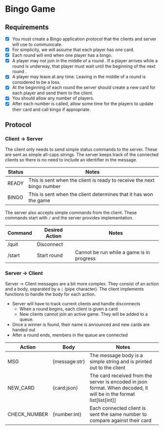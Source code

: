 # Bingo Game

## Requirements

- [x]  You must create a Bingo application protocol that the clients and server will use to communicate.
- [x]  For simplicity, we will assume that each player has one card.
- [x] Each round will end when one player has a bingo.
- [x] A player may not join in the middle of a round .  If a player arrives while a round is underway, that player must wait until the beginning of the next round .
- [x] A player may leave at any time.  Leaving in the middle of a round is considered to be a loss.
- [x] At the beginning of each round the server should create a new card for each player and send them to the client.
- [x] You should allow any number of players.
- [x] After each number is called, allow some time for the players to update their card and call bingo if appropriate.

## Protocol

### Client -> Server

The client only needs to send simple status commands to the server.  These are sent as simple all-caps strings.  The server keeps track of the connected clients so there is no need to include an identifier in the message.

| Status | Notes                                                                  |
| ------ | ---------------------------------------------------------------------- |
| READY  | This is sent when the client is ready to receive the next bingo number |
| BINGO  | This is sent when the client determines that it has won the game       |

The server also accepts simple commands from the client.  These commands start with `/` and the server provides implementation.

| Command | Desired Action | Notes                                     |
| ------- | -------------- | ----------------------------------------- |
| /quit   | Disconnect     |                                           |
| /start  | Start round    | Cannot be run while a game is in progress |

### Server -> Client

Server -> Client messages are a bit more complex.  They consist of an action and a body, separated by a `|` (pipe character).  The client implements functions to handle the body for each action.

- Server will have to track current clients and handle disconnects
  - When a round begins, each client is given a card
  - New clients cannot join an active game.  They will be added to a queue.
- Once a winner is found, their name is announced and new cards are handed out
- After a round ends, members in the queue are connected

| Action       | Body          | Notes                                                                                                                |
| ------------ | ------------- | -------------------------------------------------------------------------------------------------------------------- |
| MSG          | {message:str} | The message body is a simple string and is printed out to the client                                                 |
| NEW_CARD     | {card:json}   | The card received from the server is encoded in json format.  When decoded, it will be in the format list[list[int]] |
| CHECK_NUMBER | {number:int}  | Each connected client is sent the same number to compare against their card                                          |